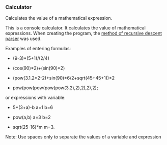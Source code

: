 ### Calculator ###

Calculates the value of a mathematical expression.

This is a console calculator. It calculates the value of mathematical expressions.
When creating the program, the [method of recursive descent parser](https://en.wikipedia.org/wiki/Recursive_descent_parser) was used.

Examples of entering formulas:

* (9-3)*(5+1)/(2/4)

* (cos(90)*2)+(sin(90)*2)

* (pow(3.1.2*2-2)+sin(90)*6/2+sqrt(45+45+1))*2

* pow(pow(pow(pow(pow(3.2),2),2),2),2);

or expressions with variable:

* 5*(3+a)-b a=1 b=6

* pow(a,b) a=3 b=2

* sqrt(25-16)*m m=3.

Note: Use spaces only to separate the values of a variable and expression
